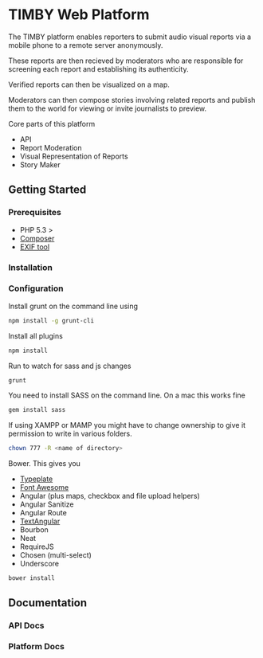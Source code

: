 # TIMBY Web Platform

The TIMBY platform enables reporters to submit audio visual reports via a mobile phone to a remote server anonymously.

These reports are then recieved by moderators who are responsible for screening each report and establishing its authenticity.

Verified reports can then be visualized on a map.

Moderators can then compose stories involving related reports and publish them to the world for viewing or invite journalists to preview.

Core parts of this platform

* API
* Report Moderation
* Visual Representation of Reports
* Story Maker


## Getting Started

### Prerequisites

  * PHP 5.3 >
  * [Composer](http://getcomposer.org)
  * [EXIF tool](http://www.sno.phy.queensu.ca/~phil/exiftool) 

### Installation

### Configuration

Install grunt on the command line using 
```bash
npm install -g grunt-cli
```
Install all plugins
```bash
npm install
```

Run to watch for sass and js changes
```bash
grunt
```
You need to install SASS on the command line. On a mac this works fine
```bash
gem install sass
```

If using XAMPP or MAMP you might have to change ownership to give it permission to write in various folders.
```bash
chown 777 -R <name of directory>
```

Bower. This gives you
- [Typeplate](https://github.com/typeplate/typeplate.github.io)
- [Font Awesome](http://fortawesome.github.io/Font-Awesome/icons/)
- Angular (plus maps, checkbox and file upload helpers)
- Angular Sanitize
- Angular Route
- [TextAngular](https://github.com/fraywing/textAngular)
- Bourbon
- Neat
- RequireJS
- Chosen (multi-select)
- Underscore

```
bower install
```



## Documentation

### API Docs

### Platform Docs

